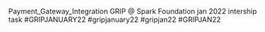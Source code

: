 Payment_Gateway_Integration
GRIP @ Spark Foundation jan 2022 intership task
#GRIPJANUARY22
#gripjanuary22
#gripjan22
#GRIPJAN22

